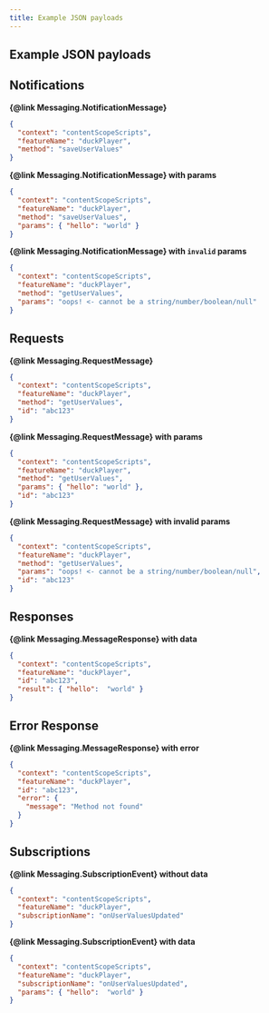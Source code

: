 ```yaml
---
title: Example JSON payloads
---
```


## Example JSON payloads

## Notifications

**{@link Messaging.NotificationMessage}**

```json
{
  "context": "contentScopeScripts",
  "featureName": "duckPlayer",
  "method": "saveUserValues"
}
```

**{@link Messaging.NotificationMessage} with params**

```json
{
  "context": "contentScopeScripts",
  "featureName": "duckPlayer",
  "method": "saveUserValues",
  "params": { "hello": "world" }
}
```

**{@link Messaging.NotificationMessage} with `invalid` params**

```json
{
  "context": "contentScopeScripts",
  "featureName": "duckPlayer",
  "method": "getUserValues",
  "params": "oops! <- cannot be a string/number/boolean/null"
}
```

## Requests

**{@link Messaging.RequestMessage}**

```json
{
  "context": "contentScopeScripts",
  "featureName": "duckPlayer",
  "method": "getUserValues",
  "id": "abc123"
}
```


**{@link Messaging.RequestMessage} with params**

```json
{
  "context": "contentScopeScripts",
  "featureName": "duckPlayer",
  "method": "getUserValues",
  "params": { "hello": "world" },
  "id": "abc123"
}
```


**{@link Messaging.RequestMessage} with invalid params**

```json
{
  "context": "contentScopeScripts",
  "featureName": "duckPlayer",
  "method": "getUserValues",
  "params": "oops! <- cannot be a string/number/boolean/null",
  "id": "abc123"
}
```

## Responses

**{@link Messaging.MessageResponse} with data**

```json
{
  "context": "contentScopeScripts",
  "featureName": "duckPlayer",
  "id": "abc123",
  "result": { "hello":  "world" }
}
```

## Error Response

**{@link Messaging.MessageResponse} with error**

```json
{
  "context": "contentScopeScripts",
  "featureName": "duckPlayer",
  "id": "abc123",
  "error": {
    "message": "Method not found"
  }
}
```


## Subscriptions

**{@link Messaging.SubscriptionEvent} without data**

```json
{
  "context": "contentScopeScripts",
  "featureName": "duckPlayer",
  "subscriptionName": "onUserValuesUpdated"
}
```

**{@link Messaging.SubscriptionEvent} with data**

```json
{
  "context": "contentScopeScripts",
  "featureName": "duckPlayer",
  "subscriptionName": "onUserValuesUpdated",
  "params": { "hello":  "world" }
}
```